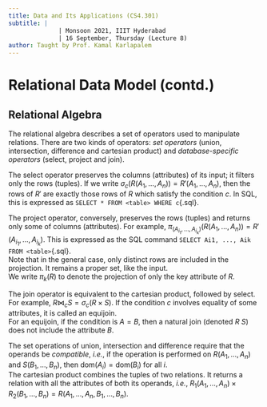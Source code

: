 ```yaml
---
title: Data and Its Applications (CS4.301)
subtitle: |
              | Monsoon 2021, IIIT Hyderabad
              | 16 September, Thursday (Lecture 8)
author: Taught by Prof. Kamal Karlapalem
---
```


# Relational Data Model (contd.)
## Relational Algebra
The relational algebra describes a set of operators used to manipulate relations. There are two kinds of operators: *set operators* (union, intersection, difference and cartesian product) and *database-specific operators* (select, project and join).  

The select operator preserves the columns (attributes) of its input; it filters only the rows (tuples). If we write $\sigma_c (R(A_1, \dots, A_n)) = R'(A_1, \dots, A_n)$, then the rows of $R'$ are exactly those rows of $R$ which satisfy the condition $c$. In SQL, this is expressed as `SELECT * FROM <table> WHERE c`{.sql}.  

The project operator, conversely, preserves the rows (tuples) and returns only some of columns (attributes). For example, $\pi_{(A_{i_1}, \dots, A_{i_k})} (R(A_1, \dots, A_n)) = R'(A_{i_1}, \dots, A_{i_k})$. This is expressed as the SQL command `SELECT Ai1, ..., Aik FROM <table>`{.sql}.  
Note that in the general case, only distinct rows are included in the projection. It remains a proper set, like the input.  
We write $\pi_k(R)$ to denote the projection of only the key attribute of $R$.  

The join operator is equivalent to the cartesian product, followed by select. For example, $R \bowtie_c S = \sigma_c (R \times S)$. If the condition $c$ involves equality of some attributes, it is called an equijoin.  
For an equijoin, if the condition is $A = B$, then a natural join (denoted $R \ S$) does not include the attribute $B$.  

The set operations of union, intersection and difference require that the operands be *compatible*, *i.e.*, if the operation is performed on $R(A_1, \dots, A_n)$ and $S(B_1, \dots, B_n)$, then $\text{dom}(A_i) = \text{dom}(B_i)$ for all $i$.  
The cartesian product combines the tuples of two relations. It returns a relation with all the attributes of both its operands, *i.e.*, $R_1(A_1, \dots, A_n) \times R_2(B_1, \dots, B_n) = R(A_1, \dots, A_n, B_1, \dots, B_n)$.


